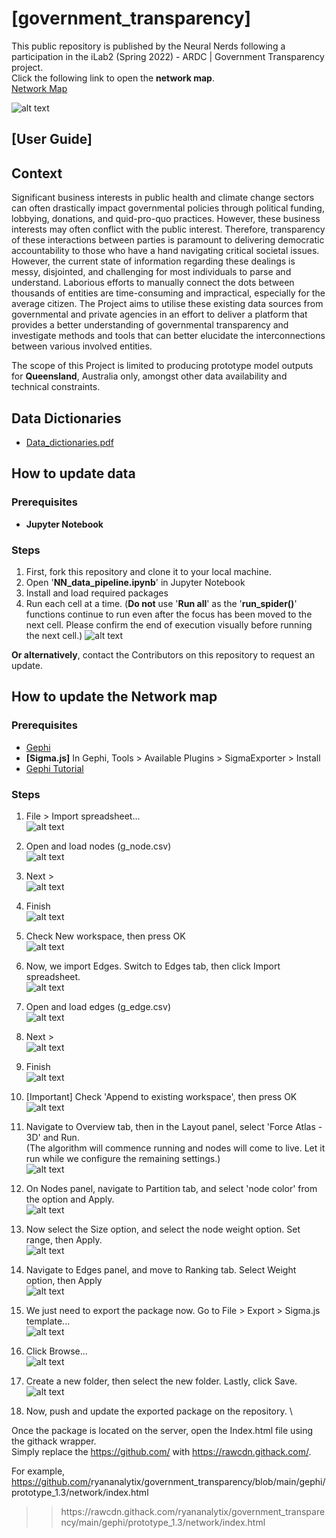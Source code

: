 # [government_transparency]
This public repository is published by the Neural Nerds following a participation in the iLab2 (Spring 2022) - ARDC | Government Transparency project. \
Click the following link to open the **network map**. \
[Network Map](https://rawcdn.githack.com/ryananalytix/government_transparency/main/gephi/prototype_1.3/network/index.html)

![alt text](https://github.com/ryananalytix/government_transparency/blob/main/image/NN_project_overview.png?raw=true)

## [User Guide]
## Context
Significant business interests in public health and climate change sectors can often drastically impact governmental policies through political funding, lobbying, donations, and quid-pro-quo practices. However, these business interests may often conflict with the public interest. Therefore, transparency of these interactions between parties is paramount to delivering democratic accountability to those who have a hand navigating critical societal issues.
However, the current state of information regarding these dealings is messy, disjointed, and challenging for most individuals to parse and understand. Laborious efforts to manually connect the dots between thousands of entities are time-consuming and impractical, especially for the average citizen.
The Project aims to utilise these existing data sources from governmental and private agencies in an effort to deliver a platform that provides a better understanding of governmental transparency and investigate methods and tools that can better elucidate the interconnections between various involved entities.

The scope of this Project is limited to producing prototype model outputs for **Queensland**, Australia only, amongst other data availability and technical constraints.

## Data Dictionaries
- [Data_dictionaries.pdf](https://github.com/ryananalytix/government_transparency/blob/main/Data_dictionaries.pdf)

## How to update data
### Prerequisites
- **Jupyter Notebook**

### Steps
1. First, fork this repository and clone it to your local machine.
2. Open '**NN_data_pipeline.ipynb**' in Jupyter Notebook
3. Install and load required packages
4. Run each cell at a time. 
(**Do not** use '**Run all**' as the '**run_spider()**' functions continue to run even after the focus has been moved to the next cell. Please confirm the end of execution visually before running the next cell.)
![alt text](https://github.com/ryananalytix/government_transparency/blob/main/image/manual_img/spider_closed.png?raw=true)

**Or alternatively**, contact the Contributors on this repository to request an update.

## How to update the Network map
### Prerequisites
- [Gephi](https://gephi.org/users/download/)
- **[Sigma.js]** In Gephi, Tools > Available Plugins > SigmaExporter > Install
- [Gephi Tutorial](https://blog.miz.space/tutorial/2020/01/05/gephi-tutorial-sigma-js-plugin-publishing-interactive-graph-online/)

### Steps
1. File > Import spreadsheet... \
![alt text](https://github.com/ryananalytix/government_transparency/blob/main/image/manual_img/step1.png?raw=true)

2. Open and load nodes (g_node.csv)\
![alt text](https://github.com/ryananalytix/government_transparency/blob/main/image/manual_img/step2.png?raw=true)

3. Next > \
![alt text](https://github.com/ryananalytix/government_transparency/blob/main/image/manual_img/step3.png?raw=true)

4. Finish \
![alt text](https://github.com/ryananalytix/government_transparency/blob/main/image/manual_img/step4.png?raw=true)

5. Check New workspace, then press OK \
![alt text](https://github.com/ryananalytix/government_transparency/blob/main/image/manual_img/step5.png?raw=true)

6. Now, we import Edges. Switch to Edges tab, then click Import spreadsheet. \
![alt text](https://github.com/ryananalytix/government_transparency/blob/main/image/manual_img/step6.png?raw=true)

7. Open and load edges (g_edge.csv) \
![alt text](https://github.com/ryananalytix/government_transparency/blob/main/image/manual_img/step7.png?raw=true)

8. Next > \
![alt text](https://github.com/ryananalytix/government_transparency/blob/main/image/manual_img/step8.png?raw=true)

9. Finish \
![alt text](https://github.com/ryananalytix/government_transparency/blob/main/image/manual_img/step9.png?raw=true)

10. [Important] Check 'Append to existing workspace', then press OK \
![alt text](https://github.com/ryananalytix/government_transparency/blob/main/image/manual_img/step10.png?raw=true)

11. Navigate to Overview tab, then in the Layout panel, select 'Force Atlas - 3D' and Run.  \
(The algorithm will commence running and nodes will come to live. Let it run while we configure the remaining settings.) \
![alt text](https://github.com/ryananalytix/government_transparency/blob/main/image/manual_img/step11.png?raw=true)

12. On Nodes panel, navigate to Partition tab, and select 'node color' from the option and Apply. \
![alt text](https://github.com/ryananalytix/government_transparency/blob/main/image/manual_img/step12.png?raw=true)

13. Now select the Size option, and select the node weight option. Set range, then Apply. \
![alt text](https://github.com/ryananalytix/government_transparency/blob/main/image/manual_img/step13.png?raw=true)

14. Navigate to Edges panel, and move to Ranking tab. Select Weight option, then Apply \
![alt text](https://github.com/ryananalytix/government_transparency/blob/main/image/manual_img/step14.png?raw=true)

15. We just need to export the package now. Go to File > Export > Sigma.js template... \
![alt text](https://github.com/ryananalytix/government_transparency/blob/main/image/manual_img/step15.png?raw=true)

16. Click Browse... \
![alt text](https://github.com/ryananalytix/government_transparency/blob/main/image/manual_img/step16.png?raw=true)

17. Create a new folder, then select the new folder. Lastly, click Save. \
![alt text](https://github.com/ryananalytix/government_transparency/blob/main/image/manual_img/step17.png?raw=true)

18. Now, push and update the exported package on the repository. \

Once the package is located on the server, open the Index.html file using the githack wrapper. \
Simply replace the https://github.com/ with https://rawcdn.githack.com/. 

For example,
https://github.com/<!--This is a comment-->ryananalytix/government_transparency/blob/main/gephi/prototype_1.3/network/index.html
 >> <!--This is a comment-->https://rawcdn.githack.com/<!--This is, too-->ryananalytix/government_transparency/main/gephi/prototype_1.3/network/index.html
